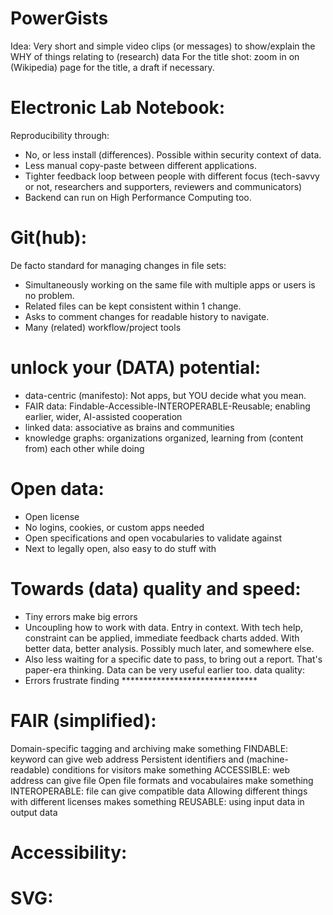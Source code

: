 # PowerGists

Idea: Very short and simple video clips (or messages) to show/explain the WHY of things relating to (research) data
For the title shot: zoom in on (Wikipedia) page for the title, a draft if necessary.


Electronic Lab Notebook:
========================
Reproducibility through:
- No, or less install (differences). Possible within security context of data.
- Less manual copy-paste between different applications. 
- Tighter feedback loop between people with different focus (tech-savvy or not, researchers and supporters, reviewers and communicators)
- Backend can run on High Performance Computing too.

Git(hub):
=========
De facto standard for managing changes in file sets:
- Simultaneously working on the same file with multiple apps or users is no problem.
- Related files can be kept consistent within 1 change.
- Asks to comment changes for readable history to navigate.
- Many (related) workflow/project tools

unlock your (DATA) potential:
=============================
- data-centric (manifesto): Not apps, but YOU decide what you mean.
- FAIR data: Findable-Accessible-INTEROPERABLE-Reusable; enabling earlier, wider, AI-assisted cooperation
- linked data: associative as brains and communities
- knowledge graphs: organizations organized, learning from (content from) each other while doing

Open data:
==========
- Open license
- No logins, cookies, or custom apps needed
- Open specifications and open vocabularies to validate against
- Next to legally open, also easy to do stuff with



Towards (data) quality and speed:
=================================
- Tiny errors make big errors
- Uncoupling how to work with data. Entry in context. With tech help, constraint can be applied, immediate feedback charts added. With better data, better analysis. Possibly much later, and somewhere else.
- Also less waiting for a specific date to pass, to bring out a report. That's paper-era thinking. Data can be very useful earlier too.
data quality:
- Errors frustrate finding *******************************

FAIR (simplified):
=====
Domain-specific tagging and archiving make something FINDABLE: keyword can give web address
Persistent identifiers and (machine-readable) conditions for visitors make something ACCESSIBLE: web address can give file
Open file formats and vocabulaires make something INTEROPERABLE: file can give compatible data
Allowing different things with different licenses makes something REUSABLE: using input data in output data

Accessibility:
==============


SVG:
====
